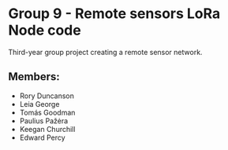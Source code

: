 # Group 9 - Remote sensors LoRa Node code
Third-year group project creating a remote sensor network.

## Members:
- Rory Duncanson
- Leia George
- Tomás Goodman
- Paulius Pažėra
- Keegan Churchill 
- Edward Percy
